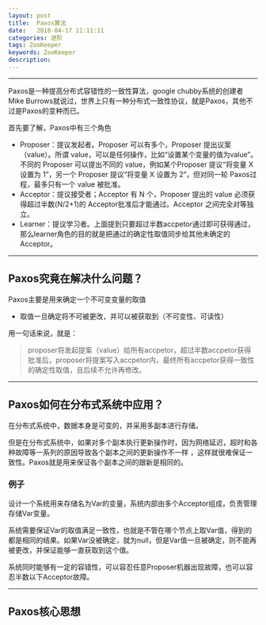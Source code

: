 ```yaml
---
layout: post
title:  Paxos算法
date:   2018-04-17 11:11:11
categories: 进阶
tags: ZooKeeper
keywords: ZooKeeper
description:
---
```


----------

Paxos是一种提高分布式容错性的一致性算法，google chubby系统的创建者Mike Burrows就说过，世界上只有一种分布式一致性协议，就是Paxos，其他不过是Paxos的变种而已。

首先要了解，Paxos中有三个角色

 *  Proposer：提议发起者。Proposer 可以有多个，Proposer 提出议案（value）。所谓 value，可以是任何操作，比如“设置某个变量的值为value”。不同的 Proposer 可以提出不同的 value，例如某个Proposer 提议“将变量 X 设置为 1”，另一个 Proposer 提议“将变量 X 设置为 2”，但对同一轮 Paxos过程，最多只有一个 value 被批准。
 *  Acceptor：提议接受者；Acceptor 有 N 个，Proposer 提出的 value 必须获得超过半数(N/2+1)的 Acceptor批准后才能通过。Acceptor 之间完全对等独立。
 *  Learner：提议学习者。上面提到只要超过半数accpetor通过即可获得通过，那么learner角色的目的就是把通过的确定性取值同步给其他未确定的Acceptor。



----------
## Paxos究竟在解决什么问题？

Paxos主要是用来确定一个不可变变量的取值

 - 取值一旦确定将不可被更改，并可以被获取到（不可变性、可读性）

用一句话来说，就是：

> proposer将发起提案（value）给所有accpetor，超过半数accpetor获得批准后，proposer将提案写入accpetor内，最终所有accpetor获得一致性的确定性取值，且后续不允许再修改。


----------
## Paxos如何在分布式系统中应用？

在分布式系统中，数据本身是可变的，并采用多副本进行存储。

但是在分布式系统中，如果对多个副本执行更新操作时，因为网络延迟，超时和各种故障等一系列的原因导致各个副本之间的更新操作不一样 ，这样就很难保证一致性。Paxos就是用来保证各个副本之间的跟新是相同的。

### 例子 
设计一个系统用来存储名为Var的变量，系统内部由多个Acceptor组成，负责管理存储Var变量。

系统需要保证Var的取值满足一致性，也就是不管在哪个节点上取Var值，得到的都是相同的结果。如果Var没被确定，就为null，但是Var值一旦被确定，则不能再被更改，并保证能够一直获取到这个值。

系统同时能够有一定的容错性，可以容忍任意Proposer机器出现故障，也可以容忍半数以下Acceptor故障。

----------
## Paxos核心思想 
